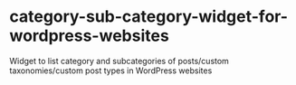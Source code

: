 # category-sub-category-widget-for-wordpress-websites
Widget to list category and subcategories of posts/custom taxonomies/custom post types in WordPress websites
